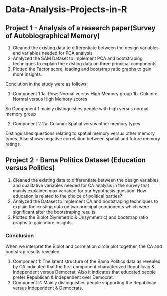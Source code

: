 # Data-Analysis-Projects-in-R

## Project 1 - Analysis of a research paper(Survey of Autobiographical Memory)
1. Cleaned the existing data to differentiate between the design variables and variables needed for PCA analysis
2. Analyzed the SAM Dataset to implement PCA and bootstraping techniques to explain the existing data on three principal components. 
3. Plotted the Factor score, loading and bootstrap ratio graphs to gain more insights.

Conclution in the study were as follows: 
1. Component 1
1a. Row: Normal versus High Memory group 
1b. Column: Normal versus High Memory scores

So Component 1 mainly distinguishes people with high versus normal memory group

2. Component 2
2a. Column: Spatial versus other memory types

Distinguishes questions relating to spatial memory versus other memory types. Also shows negative correlation between spatial and future memory ratings. 


## Project 2 - Bama Politics Dataset (Education versus Politics) 
1. Cleaned the existing data to differentiate between the design variables and qualitative variables needed for CA analysis in the survey that mainly explained max variance for our hypothesis question: How education is related to the choice of political parties? 
2. Analyzed the Dataset to implement CA and bootstraping techniques to explain the existing data on two principal components which were significant after the bootstraping results. 
3. Plotted the Biplot (Symmetric & Unsymmetric) and bootstrap ratio graphs to gain more insights.

### Conclusion
When we interpret the Biplot and correlation circle plot together, the CA and bootstrap results revealed:

1. Component 1: The latent structure of the Bama Politics data as revealed by CA indicated that the first component characterized Republican & Independent versus Democrat. Also it indicates that educated people prefer Republican & Independent over Democrat.
2. Component 2: Mainly distinguishes people supporting the Republican versus Independent & Democrats.

